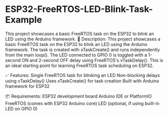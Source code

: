 # ESP32-FreeRTOS-LED-Blink-Task-Example
This project showcases a basic FreeRTOS task on the ESP32 to blink an LED using the Arduino framework.
📝 Description:
This project showcases a basic FreeRTOS task on the ESP32 to blink an LED using the Arduino framework. The task is created with xTaskCreate() and runs independently from the main loop().
The LED connected to GPIO 0 is toggled with a 1-second ON and 2-second OFF delay using FreeRTOS's vTaskDelay().
This is an ideal starting point for learning FreeRTOS task scheduling on ESP32.

✅ Features:
Single FreeRTOS task for blinking an LED
Non-blocking delays using vTaskDelay()
Uses xTaskCreate() for task creation
Built with Arduino framework for ESP32

📦 Requirements:
ESP32 development board
Arduino IDE or PlatformIO
FreeRTOS (comes with ESP32 Arduino core)
LED (optional, if using built-in LED on GPIO 0)
